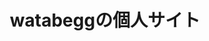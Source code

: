 ---
title: "watabeggの個人サイト"
publishDate: 2025-05-06 
description: "watabeggの個人サイトについて、その技術的な詳細と目的の説明"
tags: ["Web開発", "Astro", "Tailwind CSS", "daisyUI", "ポートフォリオ"]
imageUrl: "/images/product/watabegg-hp.png"
---